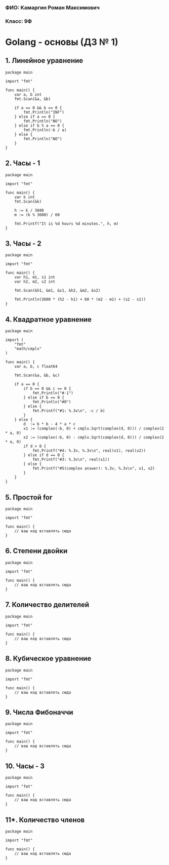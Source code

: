 ### ФИО: Камаргин Роман Максимович
### Класс: 9Ф

# Golang - основы (ДЗ № 1)
## 1. Линейное уравнение
```golang
package main

import "fmt"

func main() {
	var a, b int
	fmt.Scan(&a, &b)

	if a == 0 && b == 0 {
		fmt.Println("INF")
	} else if a == 0 {
		fmt.Println("NO")
	} else if b % a == 0 {
		fmt.Println(-b / a)
	} else {
		fmt.Println("NO")
	}
}
```

## 2. Часы - 1
```golang
package main

import "fmt"

func main() {
	var k int
	fmt.Scan(&k)

	h := k / 3600
	m := (k % 3600) / 60

	fmt.Printf("It is %d hours %d minutes.", h, m)
}
```

## 3. Часы - 2
```golang
package main

import "fmt"

func main() {
	var h1, m1, s1 int
	var h2, m2, s2 int

	fmt.Scan(&h1, &m1, &s1, &h2, &m2, &s2)

	fmt.Println(3600 * (h2 - h1) + 60 * (m2 - m1) + (s2 - s1))
}
```

## 4. Квадратное уравнение
```golang
package main

import (
	"fmt"
	"math/cmplx"
)

func main() {
	var a, b, c float64

	fmt.Scan(&a, &b, &c)

	if a == 0 {
		if b == 0 && c == 0 {
			fmt.Println("#-1")
		} else if b == 0 {
			fmt.Println("#0")
		} else {
			fmt.Printf("#1: %.3v\n", -c / b)
		}
	} else {
		d  := b * b - 4 * a * c
		x1 := (complex(-b, 0) + cmplx.Sqrt(complex(d, 0))) / complex(2 * a, 0)
		x2 := (complex(-b, 0) - cmplx.Sqrt(complex(d, 0))) / complex(2 * a, 0)
		if d > 0 {
			fmt.Printf("#4: %.3v, %.3v\n", real(x1), real(x2))
		} else if d == 0 {
			fmt.Printf("#3: %.3v\n", real(x1))
		} else {
			fmt.Printf("#5(complex answer): %.3v, %.3v\n", x1, x2)
		}
	}
}
```

## 5. Простой for
```golang
package main

import "fmt"

func main() {
	// ваш код вставлять сюда
}
```

## 6. Степени двойки
```golang
package main

import "fmt"

func main() {
	// ваш код вставлять сюда
}
```

## 7. Количество делителей
```golang
package main

import "fmt"

func main() {
	// ваш код вставлять сюда
}
```

## 8. Кубическое уравнение
```golang
package main

import "fmt"

func main() {
	// ваш код вставлять сюда
}
```

## 9. Числа Фибоначчи
```golang
package main

import "fmt"

func main() {
	// ваш код вставлять сюда
}
```

## 10. Часы - 3
```golang
package main

import "fmt"

func main() {
	// ваш код вставлять сюда
}
```

## 11*. Количество членов
```golang
package main

import "fmt"

func main() {
	// ваш код вставлять сюда
}
```